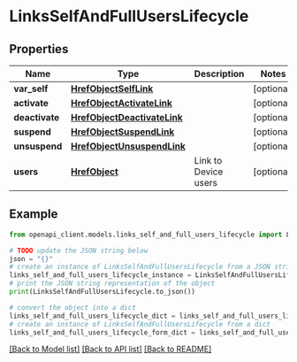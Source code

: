 # LinksSelfAndFullUsersLifecycle


## Properties

Name | Type | Description | Notes
------------ | ------------- | ------------- | -------------
**var_self** | [**HrefObjectSelfLink**](HrefObjectSelfLink.md) |  | [optional] 
**activate** | [**HrefObjectActivateLink**](HrefObjectActivateLink.md) |  | [optional] 
**deactivate** | [**HrefObjectDeactivateLink**](HrefObjectDeactivateLink.md) |  | [optional] 
**suspend** | [**HrefObjectSuspendLink**](HrefObjectSuspendLink.md) |  | [optional] 
**unsuspend** | [**HrefObjectUnsuspendLink**](HrefObjectUnsuspendLink.md) |  | [optional] 
**users** | [**HrefObject**](HrefObject.md) | Link to Device users | [optional] 

## Example

```python
from openapi_client.models.links_self_and_full_users_lifecycle import LinksSelfAndFullUsersLifecycle

# TODO update the JSON string below
json = "{}"
# create an instance of LinksSelfAndFullUsersLifecycle from a JSON string
links_self_and_full_users_lifecycle_instance = LinksSelfAndFullUsersLifecycle.from_json(json)
# print the JSON string representation of the object
print(LinksSelfAndFullUsersLifecycle.to_json())

# convert the object into a dict
links_self_and_full_users_lifecycle_dict = links_self_and_full_users_lifecycle_instance.to_dict()
# create an instance of LinksSelfAndFullUsersLifecycle from a dict
links_self_and_full_users_lifecycle_form_dict = links_self_and_full_users_lifecycle.from_dict(links_self_and_full_users_lifecycle_dict)
```
[[Back to Model list]](../README.md#documentation-for-models) [[Back to API list]](../README.md#documentation-for-api-endpoints) [[Back to README]](../README.md)



